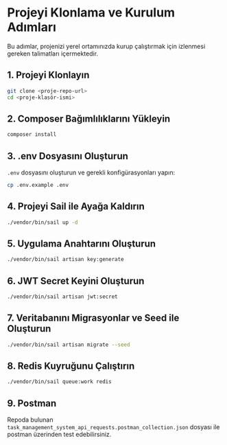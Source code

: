 # Projeyi Klonlama ve Kurulum Adımları

Bu adımlar, projenizi yerel ortamınızda kurup çalıştırmak için izlenmesi gereken talimatları içermektedir.

## 1. Projeyi Klonlayın

```bash
git clone <proje-repo-url>
cd <proje-klasör-ismi>
```

## 2. Composer Bağımlılıklarını Yükleyin

```bash
composer install
```

## 3. .env Dosyasını Oluşturun

`.env` dosyasını oluşturun ve gerekli konfigürasyonları yapın:

```bash
cp .env.example .env
```

## 4. Projeyi Sail ile Ayağa Kaldırın

```bash
./vendor/bin/sail up -d
```

## 5. Uygulama Anahtarını Oluşturun

```bash
./vendor/bin/sail artisan key:generate
```

## 6. JWT Secret Keyini Oluşturun

```bash
./vendor/bin/sail artisan jwt:secret
```

## 7. Veritabanını Migrasyonlar ve Seed ile Oluşturun

```bash
./vendor/bin/sail artisan migrate --seed
```

## 8. Redis Kuyruğunu Çalıştırın

```bash
./vendor/bin/sail queue:work redis
```

## 9. Postman

Repoda bulunan ``task_management_system_api_requests.postman_collection.json`` dosyası ile postman üzerinden test edebilirsiniz.


